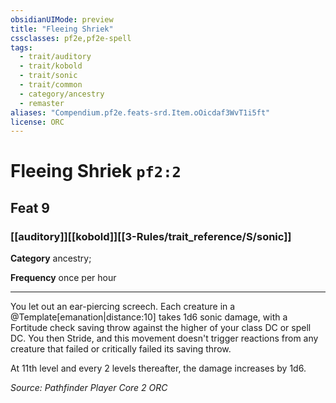 ```yaml
---
obsidianUIMode: preview
title: "Fleeing Shriek"
cssclasses: pf2e,pf2e-spell
tags:
  - trait/auditory
  - trait/kobold
  - trait/sonic
  - trait/common
  - category/ancestry
  - remaster
aliases: "Compendium.pf2e.feats-srd.Item.oOicdaf3WvT1i5ft"
license: ORC
---
```

# Fleeing Shriek `pf2:2`
## Feat 9
### [[auditory]][[kobold]][[3-Rules/trait_reference/S/sonic]]

**Category** ancestry; 




**Frequency** once per hour

* * *

You let out an ear-piercing screech. Each creature in a @Template\[emanation|distance:10\] takes 1d6 sonic damage, with a Fortitude check saving throw against the higher of your class DC or spell DC. You then Stride, and this movement doesn't trigger reactions from any creature that failed or critically failed its saving throw.

At 11th level and every 2 levels thereafter, the damage increases by 1d6.

*Source: Pathfinder Player Core 2*
*ORC*
